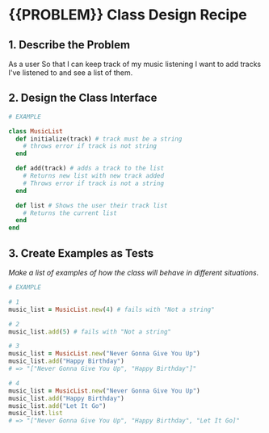 # {{PROBLEM}} Class Design Recipe

## 1. Describe the Problem

As a user
So that I can keep track of my music listening
I want to add tracks I've listened to and see a list of them.

## 2. Design the Class Interface

```ruby
# EXAMPLE

class MusicList
  def initialize(track) # track must be a string
    # throws error if track is not string
  end

  def add(track) # adds a track to the list
    # Returns new list with new track added
    # Throws error if track is not a string
  end

  def list # Shows the user their track list
    # Returns the current list
  end
end
```

## 3. Create Examples as Tests

_Make a list of examples of how the class will behave in different situations._

```ruby
# EXAMPLE

# 1
music_list = MusicList.new(4) # fails with "Not a string"

# 2
music_list.add(5) # fails with "Not a string"

# 3
music_list = MusicList.new("Never Gonna Give You Up")
music_list.add("Happy Birthday")
# => "["Never Gonna Give You Up", "Happy Birthday"]"

# 4
music_list = MusicList.new("Never Gonna Give You Up")
music_list.add("Happy Birthday")
music_list.add("Let It Go")
music_list.list
# => "["Never Gonna Give You Up", "Happy Birthday", "Let It Go]"
```
